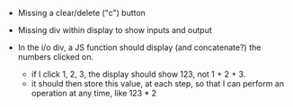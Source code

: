 - Missing a clear/delete ("c") button
- Missing div within display to show inputs and output

- In the i/o div, a JS function should display (and concatenate?) the numbers clicked on.
    - if I click 1, 2, 3, the display should show 123, not 1 + 2 + 3.
    - it should then store this value, at each step, so that I can perform an operation at any time, like 123 * 2